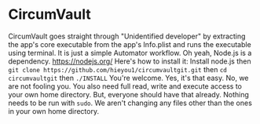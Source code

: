 # CircumVault
CircumVault goes straight through "Unidentified developer" by extracting the app's core executable from the app's Info.plist and runs the executable using terminal. 
It is just a simple Automator workflow.
Oh yeah, Node.js is a dependency. https://nodejs.org/
Here's how to install it:
Install node.js then
`git clone https://github.com/hieyou1/circumvaultgit.git` then
`cd circumvaultgit` then
`./INSTALL`
You're welcome. Yes, it's that easy. No, we are not fooling you.
You also need full read, write and execute access to your own home directory. But, everyone should have that already.
Nothing needs to be run with `sudo`. We aren't changing any files other than the ones in your own home directory.
